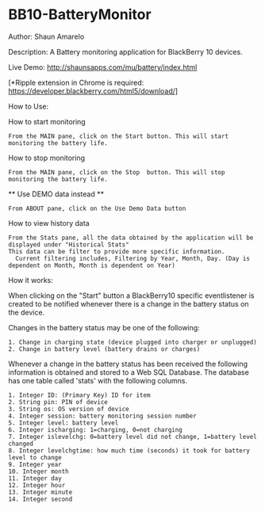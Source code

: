 BB10-BatteryMonitor
===================

Author: Shaun Amarelo

Description: A Battery monitoring application for BlackBerry 10 devices.

Live Demo: http://shaunsapps.com/mu/battery/index.html 

[*Ripple extension in Chrome is required: https://developer.blackberry.com/html5/download/]



How to Use: 

  How to start monitoring
  
    From the MAIN pane, click on the Start button. This will start monitoring the battery life.

How to stop monitoring

    From the MAIN pane, click on the Stop  button. This will stop monitoring the battery life.
    
** Use DEMO data instead **

    From ABOUT pane, click on the Use Demo Data button

How to view history data

    From the Stats pane, all the data obtained by the application will be displayed under "Historical Stats"
    This data can be filter to provide more specific information.
      Current filtering includes, Filtering by Year, Month, Day. (Day is dependent on Month, Month is dependent on Year)

How it works:

  When clicking on the "Start" button a BlackBerry10 specific eventlistener is created to be notified whenever there is a change in the battery status on the device.
  
  Changes in the battery status may be one of the following:
  
    1. Change in charging state (device plugged into charger or unplugged)
    2. Change in battery level (battery drains or charges)
    
  Whenever a change in the battery status has been received the following information is obtained and stored to a Web SQL Database.
  The database has one table called 'stats' with the following columns.
  
    1. Integer ID: (Primary Key) ID for item
    2. String pin: PIN of device
    3. String os: OS version of device
    4. Integer session: battery monitoring session number
    5. Integer level: battery level
    6. Integer ischarging: 1=charging, 0=not charging
    7. Integer islevelchg: 0=battery level did not change, 1=battery level changed
    8. Integer levelchgtime: how much time (seconds) it took for battery level to change
    9. Integer year
    10. Integer month
    11. Integer day
    12. Integer hour
    13. Integer minute
    14. Integer second
    
